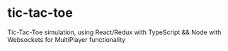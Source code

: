 # tic-tac-toe
Tic-Tac-Toe simulation, using React/Redux with TypeScript &amp;&amp; Node with Websockets for MultiPlayer functionality
